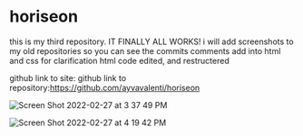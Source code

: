 # horiseon
this is my third repository.
IT FINALLY ALL WORKS!
i will add screenshots to my old repositories so you can see the commits
comments add into html and css for clarification
html code edited, and restructered 

github link to site:
github link to repository:https://github.com/ayvavalenti/horiseon

![Screen Shot 2022-02-27 at 3 37 49 PM](https://user-images.githubusercontent.com/94766574/155900720-c8dbdf57-ac65-48f7-8bf6-d9563288dbce.png)

![Screen Shot 2022-02-27 at 4 19 42 PM](https://user-images.githubusercontent.com/94766574/155900725-342f6945-b770-4e7b-92be-6c9152c9a6c1.png)

